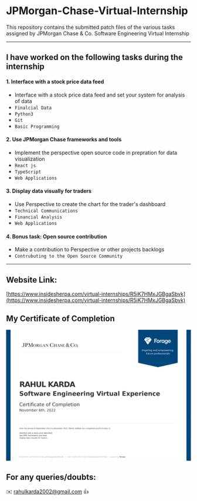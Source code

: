 # JPMorgan-Chase-Virtual-Internship

This repository contains the submitted patch files of the various tasks assigned by JPMorgan Chase &amp; Co. Software Engineering Virtual Internship

---
## I have worked on the following tasks during the internship
#### 1. Interface with a stock price data feed
- Interface with a stock price data feed and set your system for analysis of data
- `Finalcial Data` 
- `Python3`
- `Git`
- `Basic Programming`

#### 2. Use JPMorgan Chase frameworks and tools
- Implement the perspective open source code in prepration for data visualization 
- `React js` 
- `TypeScript`
- `Web Applications`

#### 3. Display data visually for traders 
- Use Perspective to create the chart for the trader's dashboard  
- `Technical Communications` 
- `Financial Analysis`
- `Web Applications`

#### 4. Bonus task: Open source contribution
- Make a contribution to Perspective or other projects backlogs 
- `Contrubuting to the Open Source Community`
---

## Website Link:

[https://www.insidesherpa.com/virtual-internships/R5iK7HMxJGBgaSbvk](https://www.insidesherpa.com/virtual-internships/R5iK7HMxJGBgaSbvk)

## My Certificate of Completion 

![Certificate of Completion](https://github.com/rahulkarda/JPMorgan-Chase-Virtual-Internship/blob/master/Certificate_of_Completion.png?raw=true)

## For any queries/doubts:

:envelope: rahulkarda2002@gmail.com :thumbsup:
